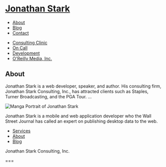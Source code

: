 <html>
<head>
<script type="text/javascript" src="jquery.js"></script>
<script type="text/javascript" src="android.js"></script>
<link rel="stylesheet" type="text/css"
href="android.css" media="only screen and (max-width: 480px)" />
<link rel="stylesheet" type="text/css"
href="desktop.css" media="screen and (min-width: 481px)" />
<!--[if IE]>
<link rel="stylesheet" type="text/css" href="explorer.css" media="all" />
<![endif]-->

<title>lounge</title>
</head>
<body>
<div id="container">
<div id="header">
<h1><a href="./">Jonathan Stark</a></h1>
<div id="utility">
<ul>
<li><a href="members.php">About</a></li>
<li><a href="friends.php">Blog</a></li>
<li><a href="profile.php.html">Contact</a></li>
</ul>
</div>
<div id="nav">
<ul>
<li><a href="consulting-clinic.html">Consulting Clinic</a></li>
<li><a href="on-call.html">On Call</a></li>
<li><a href="development.html">Development</a></li>
<li><a href="http://www.oreilly.com">O'Reilly Media, Inc.</a></li>
</ul>
</div>
</div>
<div id="content">
<h2>About</h2>
<p>Jonathan Stark is a web developer, speaker, and author. His
consulting firm, Jonathan Stark Consulting, Inc., has attracted
clients such as Staples, Turner Broadcasting, and the PGA Tour.
...
</p>
</div>
<div id="sidebar">
<img alt="Manga Portrait of Jonathan Stark"
src="jonathanstark-manga-small.png"/>
<p>Jonathan Stark is a mobile and web application developer who the
Wall Street Journal has called an expert on publishing desktop
data to the web.</p>
</div>
<div id="footer">
<ul>
<li><a href="services.html">Services</a></li>
<li><a href="about.html">About</a></li>
<li><a href="blog.html">Blog</a></li>
</ul>
<p class="subtle">Jonathan Stark Consulting, Inc.</p>
</div>
</div>
</body>
</html>
===
